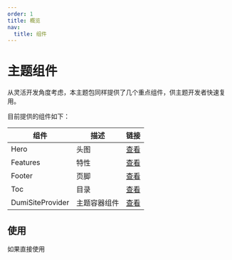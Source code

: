 ```yaml
---
order: 1
title: 概览
nav:
  title: 组件
---
```


# 主题组件

从灵活开发角度考虑，本主题包同样提供了几个重点组件，供主题开发者快速复用。

目前提供的组件如下：

| 组件             | 描述         | 链接                         |
| ---------------- | ------------ | ---------------------------- |
| Hero             | 头图         | [查看](/components/hero)     |
| Features         | 特性         | [查看](/components/features) |
| Footer           | 页脚         | [查看](/components/Footer)   |
| Toc              | 目录         | [查看](/components/Toc)      |
| DumiSiteProvider | 主题容器组件 | [查看](/components/Toc)      |

## 使用

如果直接使用
